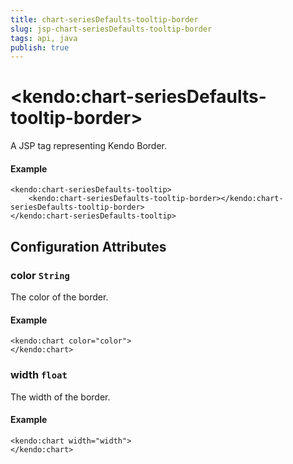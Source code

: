 ```yaml
---
title: chart-seriesDefaults-tooltip-border
slug: jsp-chart-seriesDefaults-tooltip-border
tags: api, java
publish: true
---
```


# \<kendo:chart-seriesDefaults-tooltip-border\>
A JSP tag representing Kendo Border.

#### Example
    <kendo:chart-seriesDefaults-tooltip>
        <kendo:chart-seriesDefaults-tooltip-border></kendo:chart-seriesDefaults-tooltip-border>
    </kendo:chart-seriesDefaults-tooltip>


## Configuration Attributes


### color `String`

The color of the border.

#### Example
    <kendo:chart color="color">
    </kendo:chart>



### width `float`

The width of the border.

#### Example
    <kendo:chart width="width">
    </kendo:chart>


 

